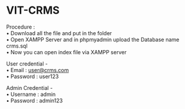 # VIT-CRMS

Procedure : <br>
• Download all the file and put in the folder <br>
• Open XAMPP Server and in phpmyadmin upload the Database name crms.sql <br>
• Now you can open index file via XAMPP server <br>


User credential - <br>
• Email : user@crms.com <br>
• Password : user123 <br>


Admin Credential - <br>
• Username : admin <br>
• Password : admin123 <br>
